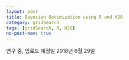 ```yaml
---
layout: post
title: Bayesian Optimization using R and H2O
category: gridSearch 
tags: [gridSearch, R, H2O]
no-post-nav: true
---
```


연구 중, 업로드 예정일 2018년 6월 29일 